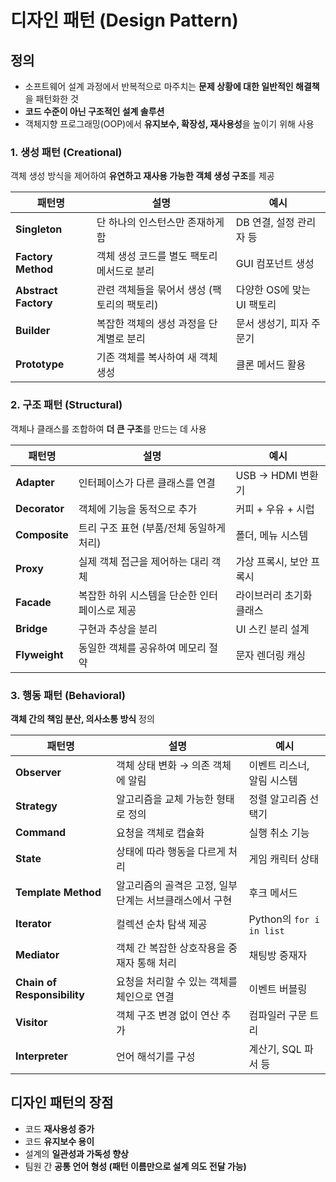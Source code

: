 # 디자인 패턴 (Design Pattern)

##  정의
- 소프트웨어 설계 과정에서 반복적으로 마주치는 **문제 상황에 대한 일반적인 해결책**을 패턴화한 것
- **코드 수준이 아닌 구조적인 설계 솔루션**
- 객체지향 프로그래밍(OOP)에서 **유지보수, 확장성, 재사용성**을 높이기 위해 사용


### 1. 생성 패턴 (Creational)
객체 생성 방식을 제어하여 **유연하고 재사용 가능한 객체 생성 구조**를 제공

| 패턴명 | 설명 | 예시 |
|--------|------|------|
| **Singleton** | 단 하나의 인스턴스만 존재하게 함 | DB 연결, 설정 관리자 등 |
| **Factory Method** | 객체 생성 코드를 별도 팩토리 메서드로 분리 | GUI 컴포넌트 생성 |
| **Abstract Factory** | 관련 객체들을 묶어서 생성 (팩토리의 팩토리) | 다양한 OS에 맞는 UI 팩토리 |
| **Builder** | 복잡한 객체의 생성 과정을 단계별로 분리 | 문서 생성기, 피자 주문기 |
| **Prototype** | 기존 객체를 복사하여 새 객체 생성 | 클론 메서드 활용 |

### 2. 구조 패턴 (Structural)
객체나 클래스를 조합하여 **더 큰 구조**를 만드는 데 사용

| 패턴명 | 설명 | 예시 |
|--------|------|------|
| **Adapter** | 인터페이스가 다른 클래스를 연결 | USB → HDMI 변환기 |
| **Decorator** | 객체에 기능을 동적으로 추가 | 커피 + 우유 + 시럽 |
| **Composite** | 트리 구조 표현 (부품/전체 동일하게 처리) | 폴더, 메뉴 시스템 |
| **Proxy** | 실제 객체 접근을 제어하는 대리 객체 | 가상 프록시, 보안 프록시 |
| **Facade** | 복잡한 하위 시스템을 단순한 인터페이스로 제공 | 라이브러리 초기화 클래스 |
| **Bridge** | 구현과 추상을 분리 | UI 스킨 분리 설계 |
| **Flyweight** | 동일한 객체를 공유하여 메모리 절약 | 문자 렌더링 캐싱 |


### 3. 행동 패턴 (Behavioral)
**객체 간의 책임 분산, 의사소통 방식** 정의

| 패턴명 | 설명 | 예시 |
|--------|------|------|
| **Observer** | 객체 상태 변화 → 의존 객체에 알림 | 이벤트 리스너, 알림 시스템 |
| **Strategy** | 알고리즘을 교체 가능한 형태로 정의 | 정렬 알고리즘 선택기 |
| **Command** | 요청을 객체로 캡슐화 | 실행 취소 기능 |
| **State** | 상태에 따라 행동을 다르게 처리 | 게임 캐릭터 상태 |
| **Template Method** | 알고리즘의 골격은 고정, 일부 단계는 서브클래스에서 구현 | 후크 메서드 |
| **Iterator** | 컬렉션 순차 탐색 제공 | Python의 `for i in list` |
| **Mediator** | 객체 간 복잡한 상호작용을 중재자 통해 처리 | 채팅방 중재자 |
| **Chain of Responsibility** | 요청을 처리할 수 있는 객체를 체인으로 연결 | 이벤트 버블링 |
| **Visitor** | 객체 구조 변경 없이 연산 추가 | 컴파일러 구문 트리 |
| **Interpreter** | 언어 해석기를 구성 | 계산기, SQL 파서 등 |


## 디자인 패턴의 장점

- 코드 **재사용성 증가**
- 코드 **유지보수 용이**
- 설계의 **일관성과 가독성 향상**
- 팀원 간 **공통 언어 형성 (패턴 이름만으로 설계 의도 전달 가능)**
